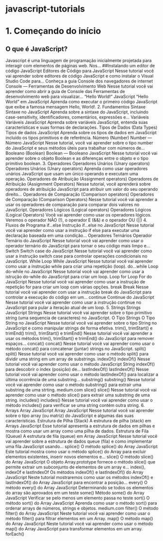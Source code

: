 # javascript-tutorials

# 1. Começando do início
## O que é JavaScript?
Javascript é uma linguagem de programação inicialmente projetada para interagir com elementos de páginas web. Nos…
##Instalando um editor de código JavaScript
Editores de Código para JavaScript
Nesse tutorial você vai aprender sobre editores de código JavaScript e como instalar o Visual Studio Code para…
Conheça a guia Console dos navegadores de internet
Console — Ferramentas de Desenvolvimento Web
Nesse tutorial você vai aprender como abrir a guia de Console das Ferramentas de desenvolvimento web para visualizar…
“Hello World!” JavaScript
“Hello World” em JavaScript
Aprenda como executar o primeiro código JavaScript que exibe a famosa mensagem Hello, World!.
2. Fundamentos
Sintaxe
Sintaxe no JavaScript
Aprenda sobre a sintaxe do JavaScript, incluindo case-sensitivity, identificadores, comentários, expressões e…
Variáveis
Variáveis JavaScript
Aprenda sobre variáveis JavaScript, entenda suas características e suas formas de declarações.
Tipos de Dados (Data Types)
Tipos de dados JavaScript
Aprenda sobre os tipos de dados em JavaScript incluído os tipos primitivos e de referência.
Número (Number)
Number — Número JavaScript
Nesse tutorial, você vai aprender sobre o tipo number do JavaScript e seus métodos úteis para trabalhar com números de…
Booleano (Boolean)
Boolean — Booleano JavaScript
Nesse tutorial você vai aprender sobre o objeto Boolean e as diferenças entre o objeto e o tipo primitivo boolean.
3. Operadores
Operadores Unários (Unary operators)
Operadores Unários (Unary operators)
Aprenda como usar operadores unários JavaScript que usam um único operando e executam uma operação.
Operadores de Atribuição (Assignment operators)
Operadores de Atribuição (Assignment Operators)
Nesse tutorial, você aprenderá sobre operadores de atribuição JavaScript para atribuir um valor do seu operando direito…
Operadores de Comparação (Comparison operators)
Operadores de Comparação (Comparison Operators)
Nesse tutorial você vai aprender a usar os operadores de comparação para comparar dois valores no JavaScript.
Operadores Lógicos (Logical operators)
Operadores Lógicos (Logical Operators)
Você vai aprender como usar os operadores lógicos. Veremos o operador NÃO (!), o operador E (&&) e o operador OU (||)
4. Fluxos de Programa
if…else
Instrução if…else no JavaScript
Nesse tutorial você vai aprender como usar a instrução if else para executar uma declaração baseada em uma condição…
Operadores Ternários
Operador Ternário do JavaScript
Nesse tutorial você vai aprender como usar o operador ternário do JavaScript para tornar o seu código mais limpo e…
Switch
Switch case do JavaScript
Nesse tutorial você vai aprender como usar a instrução switch case para controlar operações condicionais no JavaScript.
While
Loop While JavaScript
Nesse tutorial você vai aprender como usar a instrução while para criar uma repetição (loop).
do…while
Loop do-while no JavaScript
Nesse tutorial você vai aprender como usar a istrução do-while do JavaScript para criar um loop.
Loop for
Loop For do JavaScript
Nesse tutorial você vai aprender como usar a instrução de repetição for para criar um loop com várias opções.
break
Break
Nesse tutorial você vai aprender com usar a instrução break do JavaScript para controlar a execução do código em um…
continue
Continue do JavaScript
Nesse tutorial você vai aprender como usar a instrução continue no JavaScript para pular a iteração atual de um loop.
5. Strings
Strings JavaScript
Strings
Nesse tutorial você vai aprender sobre o tipo primitivo string (uma sequencia de caracteres) no JavaScript.
O Tipo Strings
O Tipo String no JavaScript
Nesse tutorial você vai aprender sobre o tipo String no JavaScript e como manipular strings de forma efetiva.
trim(), trimStart() e trimEnd()
trim(), trimStart() e trimEnd()
Nesse tutorial você vai aprender a usar os métodos trim(), trimStart() e trimEnd() do JavaScript para remover espaços…
concat()
concat()
Nesse tutorial você vai aprender como usar o método concat() para concatenar (juntar) strings no JavaScript.
split()
split()
Nesse tutorial você vai aprender como usar o método split() para dividir uma string em um array de substrings.
indexOf()
indexOf()
Nesse tutorial você vai aprender como usar o método JavaScript String indexOf() para descobrir o índex (posição) de…
lastIndexOf()
lastIndexOf()
Nesse tutorial você vai aprender como usar o método lastIndexOf() para localizar a última ocorrência de uma substring…
substring()
substring()
Nesse tutorial você vai aprender como usar o método substring() para extrair uma substring de uma strting.
medium.com
slice()
slice()
Nesse tutorial você vai aprender como usar o método slice() para extrair uma substring de uma string.
includes()
includes()
Nesse tutorial você vai aprender como usar o método includes() para verificar se uma string contém outra string.
6. Arrays
Array JavaScript
Array JavaScript
Nesse tutorial você vai aprender sobre o tipo array (ou matriz) do JavaScript e algumas das suas características.
Estrutura de Pilha (Stack)
A estrutura de pilha (stack) em Arrays JavaScript
Esse tutorial apresenta a estrutura de dados em pilhas e mostra como usar um array como uma pilha de dados.
Estrutura de Fila (Queue)
A estrutura de fila (queue) em Array JavaScript
Nesse tutorial você vai aprender sobre a estrutura de dados queue (fila) e como implementar uma fila JavaScript usando…
splice()
O método splice() do Array JavaScript
Este tutorial mostra como usar o método splice() do Array para excluir elementos existentes, inserir novos elementos e…
slice()
O método slice() do Array JavaScript
O objeto Array.prototype fornece o método slice() que permite extrair um subconjunto de elementos de um array e…
index(), indexOf e lastIndexOf
Os métodos indexOf() e lastIndexOf() do Array JavaScript
Neste tutorial mostraremos como usar os métodos indexOf() e lastIndexOf() do Array JavaScript para encontrar a posição…
every()
O método every() do Array JavaScript
Determinando se todos os elementos do array são aprovados em um teste
some()
Método some() do Array JavaScript
Verificar se pelo menos um elemento passa no teste
sort()
O método sort() do Array JavaScript
Aprenda como usar o método sort() para ordenar arrays de números, strings e objetos.
medium.com
filter()
O método filter() do Array JavaScript
Neste tutorial você vai aprender como usar o método filter() para filtrar elementos em um Array.
map()
O método map() do Array JavaScript
Neste tutorial você vai aprender como usar o método map() do Array JavaScript para transformar elementos em um array.
forEach()
